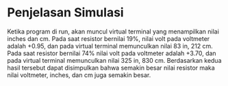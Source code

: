 # Penjelasan Simulasi

Ketika program di run, akan muncul virtual terminal yang menampilkan nilai inches dan cm.
Pada saat resistor bernilai 19%, nilai volt pada voltmeter adalah +0.95, dan pada virtual terminal memunculkan nilai 83 in, 212 cm.
Pada saat resistor bernilai 74% nilai volt pada voltmeter adalah +3.70, dan pada virtual terminal memunculkan nilai 325 in, 830 cm.
Berdasarkan kedua hasil tersebut dapat disimpulkan bahwa semakin besar nilai resistor maka nilai voltmeter, inches, dan cm juga semakin besar.

